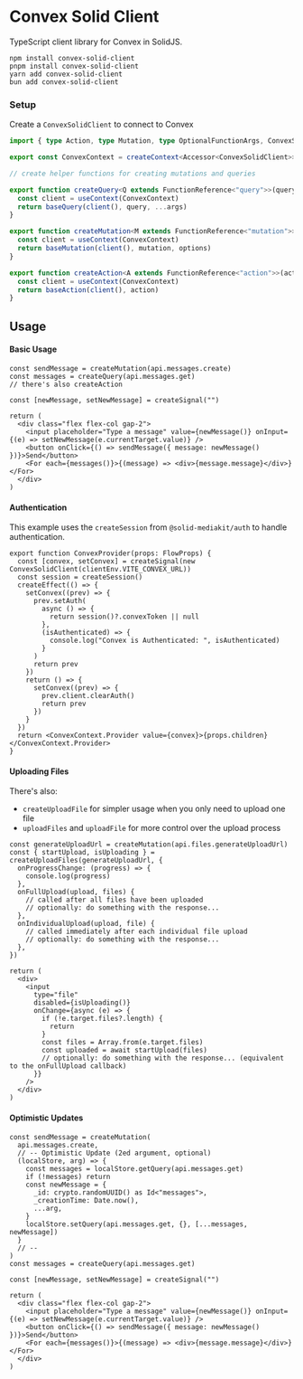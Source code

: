 # Convex Solid Client

TypeScript client library for Convex in SolidJS.

`npm install convex-solid-client` <br />
`pnpm install convex-solid-client` <br />
`yarn add convex-solid-client` <br />
`bun add convex-solid-client` <br />

### Setup

Create a `ConvexSolidClient` to connect to Convex

```typescript
import { type Action, type Mutation, type OptionalFunctionArgs, ConvexSolidClient, baseAction, baseMutation, baseQuery } from "convex-solid-client"

export const ConvexContext = createContext<Accessor<ConvexSolidClient>>(() => new ConvexSolidClient(clientEnv.VITE_CONVEX_URL))

// create helper functions for creating mutations and queries

export function createQuery<Q extends FunctionReference<"query">>(query: Q, ...args: OptionalFunctionArgs<Q>): () => FunctionReturnType<Q> | undefined {
  const client = useContext(ConvexContext)
  return baseQuery(client(), query, ...args)
}

export function createMutation<M extends FunctionReference<"mutation">>(mutation: M, options?: { optimisticUpdate?: OptimisticUpdate<FunctionArgs<M>> }): Mutation<M> {
  const client = useContext(ConvexContext)
  return baseMutation(client(), mutation, options)
}

export function createAction<A extends FunctionReference<"action">>(action: A): Action<A> {
  const client = useContext(ConvexContext)
  return baseAction(client(), action)
}
```

## Usage

#### Basic Usage

```tsx
const sendMessage = createMutation(api.messages.create)
const messages = createQuery(api.messages.get)
// there's also createAction

const [newMessage, setNewMessage] = createSignal("")

return (
  <div class="flex flex-col gap-2">
    <input placeholder="Type a message" value={newMessage()} onInput={(e) => setNewMessage(e.currentTarget.value)} />
    <button onClick={() => sendMessage({ message: newMessage() })}>Send</button>
    <For each={messages()}>{(message) => <div>{message.message}</div>}</For>
  </div>
)
```

#### Authentication

This example uses the `createSession` from `@solid-mediakit/auth` to handle authentication.

```tsx
export function ConvexProvider(props: FlowProps) {
  const [convex, setConvex] = createSignal(new ConvexSolidClient(clientEnv.VITE_CONVEX_URL))
  const session = createSession()
  createEffect(() => {
    setConvex((prev) => {
      prev.setAuth(
        async () => {
          return session()?.convexToken || null
        },
        (isAuthenticated) => {
          console.log("Convex is Authenticated: ", isAuthenticated)
        }
      )
      return prev
    })
    return () => {
      setConvex((prev) => {
        prev.client.clearAuth()
        return prev
      })
    }
  })
  return <ConvexContext.Provider value={convex}>{props.children}</ConvexContext.Provider>
}
```

#### Uploading Files

There's also:

- `createUploadFile` for simpler usage when you only need to upload one file
- `uploadFiles` and `uploadFile` for more control over the upload process

```tsx
const generateUploadUrl = createMutation(api.files.generateUploadUrl)
const { startUpload, isUploading } = createUploadFiles(generateUploadUrl, {
  onProgressChange: (progress) => {
    console.log(progress)
  },
  onFullUpload(upload, files) {
    // called after all files have been uploaded
    // optionally: do something with the response...
  },
  onIndividualUpload(upload, file) {
    // called immediately after each individual file upload
    // optionally: do something with the response...
  },
})

return (
  <div>
    <input
      type="file"
      disabled={isUploading()}
      onChange={async (e) => {
        if (!e.target.files?.length) {
          return
        }
        const files = Array.from(e.target.files)
        const uploaded = await startUpload(files)
        // optionally: do something with the response... (equivalent to the onFullUpload callback)
      }}
    />
  </div>
)
```

#### Optimistic Updates

```tsx
const sendMessage = createMutation(
  api.messages.create,
  // -- Optimistic Update (2ed argument, optional)
  (localStore, arg) => {
    const messages = localStore.getQuery(api.messages.get)
    if (!messages) return
    const newMessage = {
      _id: crypto.randomUUID() as Id<"messages">,
      _creationTime: Date.now(),
      ...arg,
    }
    localStore.setQuery(api.messages.get, {}, [...messages, newMessage])
  }
  // --
)
const messages = createQuery(api.messages.get)

const [newMessage, setNewMessage] = createSignal("")

return (
  <div class="flex flex-col gap-2">
    <input placeholder="Type a message" value={newMessage()} onInput={(e) => setNewMessage(e.currentTarget.value)} />
    <button onClick={() => sendMessage({ message: newMessage() })}>Send</button>
    <For each={messages()}>{(message) => <div>{message.message}</div>}</For>
  </div>
)
```
